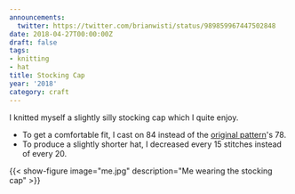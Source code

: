 ```yaml
---
announcements:
  twitter: https://twitter.com/brianwisti/status/989859967447502848
date: 2018-04-27T00:00:00Z
draft: false
tags:
- knitting
- hat
title: Stocking Cap
year: '2018'
category: craft
---
```


I knitted myself a slightly silly stocking cap which I quite enjoy.
<!-- TEASER_END -->

* To get a comfortable fit, I cast on 84 instead of the [original pattern][]'s 78.
* To produce a slightly shorter hat, I decreased every 15 stitches instead of every 20.

[original pattern]: http://www.knittingonthenet.com/patterns/hatlongstockingcap.htm

{{< show-figure image="me.jpg" description="Me wearing the stocking cap" >}}

